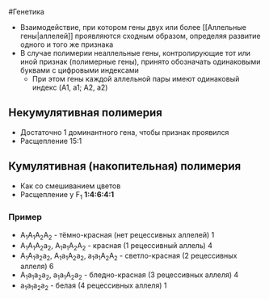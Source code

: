 #Генетика 
- Взаимодействие, при котором гены двух или более [[Аллельные гены|аллелей]] проявляются сходным образом, определяя развитие одного и того же признака
- В случае полимерии неаллельные гены, контролирующие тот или иной признак (полимерные гены), принято обозначать одинаковыми буквами с цифровыми индексами
	- При этом гены каждой аллельной пары имеют одинаковый индекс (A1, a1; A2, a2)
## Некумулятивная полимерия
- Достаточно 1 доминантного гена, чтобы признак проявился 
- Расщепление 15:1
## Кумулятивная (накопительная) полимерия  
- Как со смешиванием цветов 
- Расщепление у F<sub>1</sub> **1:4:6:4:1**
### Пример
- A<sub>1</sub>A<sub>1</sub>A<sub>2</sub>A<sub>2</sub> - тёмно-красная (нет рецессивных аллелей) 1
- A<sub>1</sub>A<sub>1</sub>A<sub>2</sub>a<sub>2</sub>, A<sub>1</sub>a<sub>1</sub>A<sub>2</sub>A<sub>2</sub> - красная (1 рецессивный аллель) 4
- A<sub>1</sub>A<sub>1</sub>a<sub>2</sub>a<sub>2</sub>, A<sub>1</sub>a<sub>1</sub>A<sub>2</sub>a<sub>2</sub>, a<sub>1</sub>a<sub>1</sub>A<sub>2</sub>A<sub>2</sub> - светло-красная (2 рецессивных аллеля) 6
- A<sub>1</sub>a<sub>1</sub>a<sub>2</sub>a<sub>2</sub>, a<sub>1</sub>a<sub>1</sub>A<sub>2</sub>a<sub>2</sub> - бледно-красная (3 рецессивных аллеля) 4
- a<sub>1</sub>a<sub>1</sub>a<sub>2</sub>a<sub>2</sub> - белая (4 рецессивных аллеля) 1